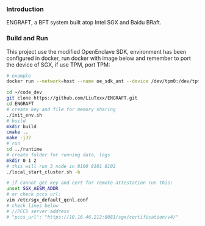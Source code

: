 ### Introduction
ENGRAFT, a BFT system built atop Intel SGX and Baidu BRaft.

### Build and Run

This project use the modified OpenEnclave SDK, environment has been configured in docker, run docker with image below and remember to port the device of SGX, if use TPM, port TPM:

```bash
# example
docker run --network=host --name oe_sdk_ant --device /dev/tpm0:/dev/tpm0 --device /dev/tpmrm0:/dev/tpmrm0 --device /dev/sgx_enclave:/dev/sgx/enclave --device /dev/sgx_provision:/dev/sgx/provision -i -t registry.cn-shenzhen.aliyuncs.com/openenclave_sdk/oesdk_v0_17_0:2024_06_30_v2
```



```bash
cd ~/code_dev
git clone https://github.com/LiuTxxx/ENGRAFT.git
cd ENGRAFT
# create key and file for memory sharing
./init_env.sh
# build
mkdir build
cmake ..
make -j32
# run
cd ../runtime
# create folder for running data, logs
mkdir 0 1 2
# this will run 3 node in 8100 8101 8102
./local_start_cluster.sh -b

# if cannot get key and cert for remote attestation run this:
unset SGX_AESM_ADDR
# or check pccs url:
vim /etc/sgx_default_qcnl.conf
# check lines below
# //PCCS server address
# "pccs_url": "https://10.16.46.212:8081/sgx/certification/v4/"
```

